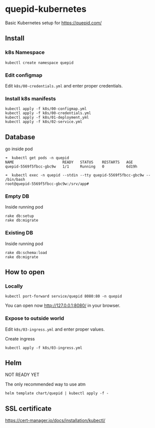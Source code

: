 # quepid-kubernetes

Basic Kubernetes setup for https://quepid.com/

## Install

### k8s Namespace

```
kubectl create namespace quepid
```

### Edit configmap

Edit `k8s/00-credentials.yml` and enter proper credentials.

### Install k8s manifests

```
kubectl apply -f k8s/00-configmap.yml
kubectl apply -f k8s/00-credentials.yml
kubectl apply -f k8s/01-deployment.yml
kubectl apply -f k8s/02-service.yml
```

## Database

go inside pod

```
➜  kubectl get pods -n quepid
NAME                      READY   STATUS    RESTARTS   AGE
quepid-5569f5fbcc-gbc9w   1/1     Running   0          6d19h

➜  kubectl exec -n quepid --stdin --tty quepid-5569f5fbcc-gbc9w -- /bin/bash
root@quepid-5569f5fbcc-gbc9w:/srv/app#

```

### Empty DB

Inside running pod

```
rake db:setup
rake db:migrate
```

### Existing DB

Inside running pod

```
rake db:schema:load
rake db:migrate
```

## How to open

### Locally

```
kubectl port-forward service/quepid 8080:80 -n quepid
```

You can open now http://127.0.0.1:8080/ in your browser.

### Expose to outside world

Edit `k8s/03-ingress.yml` and enter proper values.

Create ingress

```
kubectl apply -f k8s/03-ingress.yml
```

## Helm

NOT READY YET

The only recommended way to use atm

```
helm template chart/quepid | kubectl apply -f -
```

## SSL certificate

https://cert-manager.io/docs/installation/kubectl/
